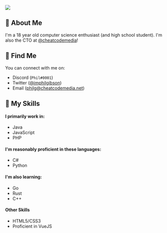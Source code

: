 ![](https://f.ccm.gg/p/0920/Phil.png)

## 👋 About Me
I'm a 18 year old computer science enthusiast (and high school student). I'm also the CTO at [@cheatcodemedia](https://github.com/cheatcodemedia)!

## 🥽 Find Me
You can connect with me on:
* Discord (`Phil#0001`)
* Twitter ([@imphilgibson](https://twitter.com/imphilgibson))
* Email ([philg@cheatcodemedia.net](mailto:philg@cheatcodemedia.net))

## 🧪 My Skills
#### I primarily work in:
* Java
* JavaScript
* PHP

#### I'm reasonably proficient in these languages:
* C#
* Python

#### I'm also learning:
* Go
* Rust
* C++

#### Other Skills
* HTML5/CSS3
* Proficient in VueJS
